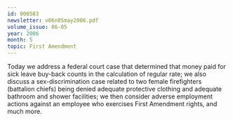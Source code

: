 ```yaml
---
id: 000583
newsletter: v06n05may2006.pdf
volume_issue: 06-05
year: 2006
month: 5
topic: First Amendment
---
```


Today we address a federal court case that determined that money paid for sick leave buy-back counts in the calculation of regular rate; we also discuss a sex-discrimination case related to  two female firefighters (battalion chiefs) being denied adequate protective clothing and adequate bathroom and shower facilities; we then consider adverse employment actions against
an employee who exercises First Amendment rights, and much more.